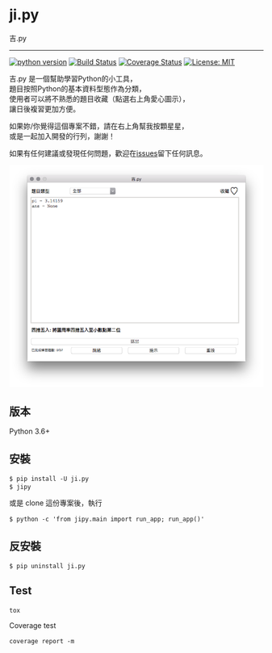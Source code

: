 # ji.py

吉.py

---
[![python version](https://img.shields.io/badge/python-3.6%2C3.7-green.svg)]()
[![Build Status](https://travis-ci.org/amigcamel/ji.py.svg?branch=master)](https://travis-ci.org/amigcamel/ji.py)
[![Coverage Status](https://coveralls.io/repos/github/amigcamel/ji.py/badge.svg?branch=master)](https://coveralls.io/github/amigcamel/ji.py?branch=master)
[![License: MIT](https://img.shields.io/badge/License-MIT-yellow.svg)](https://opensource.org/licenses/MIT)

吉.py 是一個幫助學習Python的小工具，  
題目按照Python的基本資料型態作為分類，  
使用者可以將不熟悉的題目收藏（點選右上角愛心圖示），  
讓日後複習更加方便。

如果妳/你覺得這個專案不錯，請在右上角幫我按顆星星，  
或是一起加入開發的行列，謝謝！

如果有任何建議或發現任何問題，歡迎在[issues](https://github.com/amigcamel/ji.py/issues)留下任何訊息。

![screenshot](./screenshot.png)

## 版本

Python 3.6+ 

## 安裝 

    $ pip install -U ji.py
    $ jipy

或是 clone 這份專案後，執行

    $ python -c 'from jipy.main import run_app; run_app()'


## 反安裝

    $ pip uninstall ji.py

## Test

    tox

Coverage test

    coverage report -m
